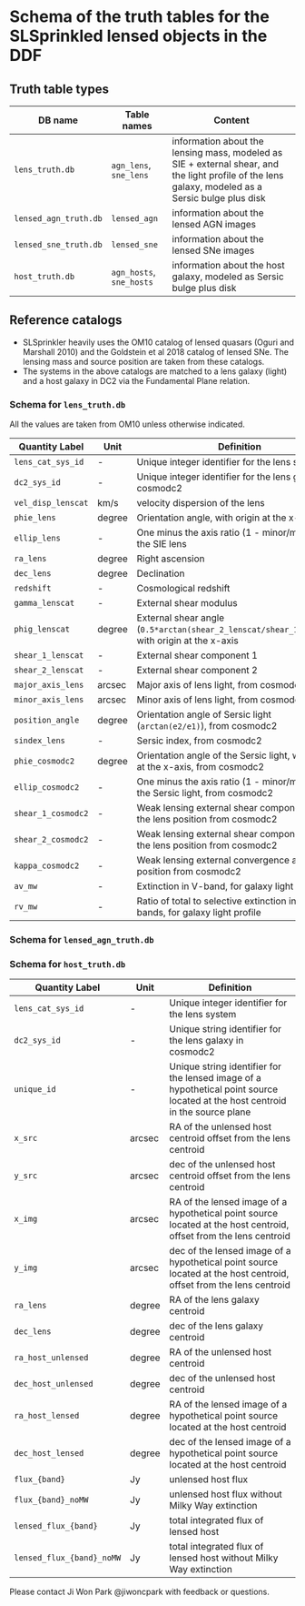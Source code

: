 # Schema of the truth tables for the SLSprinkled lensed objects in the DDF

## Truth table types

DB name | Table names | Content
--- | --- | ---
`lens_truth.db` | `agn_lens`, `sne_lens` | information about the lensing mass, modeled as SIE + external shear, and the light profile of the lens galaxy, modeled as a Sersic bulge plus disk
`lensed_agn_truth.db` | `lensed_agn` | information about the lensed AGN images
`lensed_sne_truth.db` | `lensed_sne` | information about the lensed SNe images
`host_truth.db` | `agn_hosts`, `sne_hosts` | information about the host galaxy, modeled as Sersic bulge plus disk

## Reference catalogs

- SLSprinkler heavily uses the OM10 catalog of lensed quasars (Oguri and Marshall 2010) and the Goldstein et al 2018 catalog of lensed SNe. The lensing mass and source position are taken from these catalogs.
- The systems in the above catalogs are matched to a lens galaxy (light) and a host galaxy in DC2 via the Fundamental Plane relation.

### Schema for `lens_truth.db`

All the values are taken from OM10 unless otherwise indicated.

Quantity Label | Unit | Definition
--- | --- | ---
`lens_cat_sys_id` | - | Unique integer identifier for the lens system
`dc2_sys_id` | - | Unique integer identifier for the lens galaxy in cosmodc2
`vel_disp_lenscat` | km/s | velocity dispersion of the lens
`phie_lens` | degree | Orientation angle, with origin at the x-axis
`ellip_lens` | - | One minus the axis ratio (1 - minor/major) of the SIE lens
`ra_lens` | degree | Right ascension
`dec_lens` | degree | Declination
`redshift` | - | Cosmological redshift
`gamma_lenscat` | - | External shear modulus
`phig_lenscat` | degree | External shear angle (`0.5*arctan(shear_2_lenscat/shear_1_lenscat)`, with origin at the x-axis
`shear_1_lenscat` | - | External shear component 1
`shear_2_lenscat` | - | External shear component 2
`major_axis_lens` | arcsec | Major axis of lens light, from cosmodc2
`minor_axis_lens` | arcsec | Minor axis of lens light, from cosmodc2
`position_angle` | degree | Orientation angle of Sersic light (`arctan(e2/e1)`), from cosmodc2
`sindex_lens` | - | Sersic index, from cosmodc2
`phie_cosmodc2` | degree | Orientation angle of the Sersic light, with origin at the x-axis, from cosmodc2
`ellip_cosmodc2` | - | One minus the axis ratio (1 - minor/major) of the Sersic light, from cosmodc2
`shear_1_cosmodc2` | - | Weak lensing external shear component 1 at the lens position from cosmodc2
`shear_2_cosmodc2` | - | Weak lensing external shear component 2 at the lens position from cosmodc2
`kappa_cosmodc2` | - | Weak lensing external convergence at the lens position from cosmodc2
`av_mw` | - | Extinction in V-band, for galaxy light profile
`rv_mw` | - | Ratio of total to selective extinction in B and V bands, for galaxy light profile

### Schema for `lensed_agn_truth.db`

### Schema for `host_truth.db`
Quantity Label | Unit | Definition
--- | --- | ---
`lens_cat_sys_id` | - | Unique integer identifier for the lens system
`dc2_sys_id` | - | Unique string identifier for the lens galaxy in cosmodc2
`unique_id` | - | Unique string identifier for the lensed image of a hypothetical point source located at the host centroid in the source plane
`x_src` | arcsec | RA of the unlensed host centroid offset from the lens centroid
`y_src` | arcsec | dec of the unlensed host centroid offset from the lens centroid
`x_img` | arcsec | RA of the lensed image of a hypothetical point source located at the host centroid, offset from the lens centroid
`y_img` | arcsec | dec of the lensed image of a hypothetical point source located at the host centroid, offset from the lens centroid
`ra_lens` | degree | RA of the lens galaxy centroid
`dec_lens` | degree | dec of the lens galaxy centroid
`ra_host_unlensed` | degree | RA of the unlensed host centroid
`dec_host_unlensed` | degree | dec of the unlensed host centroid
`ra_host_lensed` | degree | RA of the lensed image of a hypothetical point source located at the host centroid
`dec_host_lensed` | degree | dec of the lensed image of a hypothetical point source located at the host centroid
`flux_{band}` | Jy | unlensed host flux
`flux_{band}_noMW` | Jy | unlensed host flux without Milky Way extinction 
`lensed_flux_{band}` | Jy | total integrated flux of lensed host
`lensed_flux_{band}_noMW` | Jy | total integrated flux of lensed host without Milky Way extinction

Please contact Ji Won Park @jiwoncpark with feedback or questions.